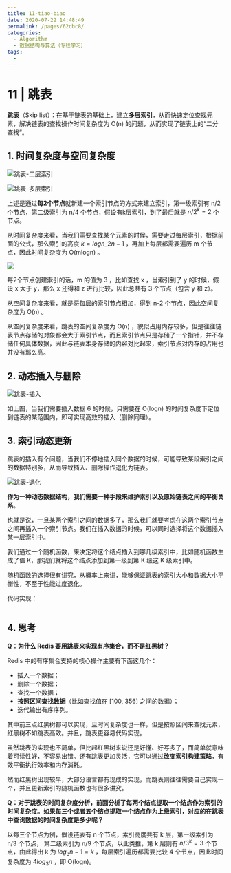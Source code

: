 ```yaml
---
title: 11-tiao-biao
date: 2020-07-22 14:48:49
permalink: /pages/62cbc8/
categories: 
  - Algorithm
  - 数据结构与算法（专栏学习）
tags: 
  - 
---
```

# 11 | 跳表

**跳表**（Skip list）：在基于链表的基础上，建立**多层索引**，从而快速定位查找元素，解决链表的查找操作时间复杂度为 O\(n\) 的问题，从而实现了链表上的“二分查找”。

## 1. 时间复杂度与空间复杂度

![&#x8DF3;&#x8868;-&#x4E8C;&#x5C42;&#x7D22;&#x5F15;](https://static001.geekbang.org/resource/image/49/65/492206afe5e2fef9f683c7cff83afa65.jpg)

![&#x8DF3;&#x8868;-&#x591A;&#x5C42;&#x7D22;&#x5F15;](https://static001.geekbang.org/resource/image/46/a9/46d283cd82c987153b3fe0c76dfba8a9.jpg)

上述是通过**每2个节点**就新建一个索引节点的方式来建立索引，第一级索引有 n/2 个节点，第二级索引为 n/4 个节点，假设有k层索引，到了最后就是 $n/2^k = 2$ 个节点。

从时间复杂度来看，当我们需要查找某个元素的时候，需要走过每层索引，根据前面的公式，那么索引的高度 $k=logn\_{2}n-1$ ，再加上每层都需要遍历 m 个节点，因此时间复杂度为 O\(mlogn\) 。

![](https://static001.geekbang.org/resource/image/d0/0c/d03bef9a64a0368e6a0d23ace8bd450c.jpg)

每2个节点创建索引的话，m 的值为 3 ，比如查找 x ，当索引到了 y 的时候，假设 x 大于 y，那么 x 还得和 z 进行比较，因此总共有 3 个节点（包含 y 和 z）。

从空间复杂度来看，就是将每层的索引节点相加，得到 n-2 个节点，因此空间复杂度为 O\(n\) 。

从空间复杂度来看，跳表的空间复杂度为 O\(n\) ，貌似占用内存较多，但是往往链表节点存储的对象都会大于索引节点，而且索引节点只是存储了一个指针，并不存储任何具体数据，因此与链表本身存储的内容对比起来，索引节点对内存的占用也并没有那么高。

## 2. 动态插入与删除

![&#x8DF3;&#x8868;-&#x63D2;&#x5165;](https://static001.geekbang.org/resource/image/65/6c/65379f0651bc3a7cfd13ab8694c4d26c.jpg)

如上图，当我们需要插入数据 6 的时候，只需要在 O\(logn\) 的时间复杂度下定位到链表的某范围内，即可实现高效的插入（删除同理）。

## 3. 索引动态更新

跳表的插入有个问题，当我们不停地插入同个数据的时候，可能导致某段索引之间的数据特别多，从而导致插入、删除操作退化为链表。

![&#x8DF3;&#x8868;-&#x9000;&#x5316;](https://static001.geekbang.org/resource/image/c8/c5/c863074c01c26538cf0134eaf8dc67c5.jpg)

**作为一种动态数据结构，我们需要一种手段来维护索引以及原始链表之间的平衡关系**。

也就是说，一旦某两个索引之间的数据多了，那么我们就要考虑在这两个索引节点之间再插入一个索引节点。我们在插入数据的时候，可以同时选择将这个数据插入某一层索引中。

我们通过一个随机函数，来决定将这个结点插入到哪几级索引中，比如随机函数生成了值 K，那我们就将这个结点添加到第一级到第 K 级这 K 级索引中。

随机函数的选择很有讲究，从概率上来讲，能够保证跳表的索引大小和数据大小平衡性，不至于性能过度退化。

代码实现：

```scala

```

## 4. 思考

**Q：为什么 Redis 要用跳表来实现有序集合，而不是红黑树？**

Redis 中的有序集合支持的核心操作主要有下面这几个：

* 插入一个数据；
* 删除一个数据；
* 查找一个数据；
* **按照区间查找数据**（比如查找值在 \[100, 356\] 之间的数据）；
* 迭代输出有序序列。

其中前三点红黑树都可以实现，且时间复杂度也一样，但是按照区间来查找元素，红黑树不如跳表高效。并且，跳表更容易代码实现。

虽然跳表的实现也不简单，但比起红黑树来说还是好懂、好写多了，而简单就意味着可读性好，不容易出错。还有跳表更加灵活，它可以通过**改变索引构建策略**，有效平衡执行效率和内存消耗。

然而红黑树出现较早，大部分语言都有现成的实现，而跳表则往往需要自己实现一个，并且更新索引的随机函数也有很多讲究。

**Q：对于跳表的时间复杂度分析，前面分析了每两个结点提取一个结点作为索引的时间复杂度。如果每三个或者五个结点提取一个结点作为上级索引，对应的在跳表中查询数据的时间复杂度是多少呢？**

以每三个节点为例，假设链表有 n 个节点，索引高度共有 k 层，第一级索引为 n/3 个节点， 第二级索引为 n/9 个节点，以此类推，第 k 层则有 $n/3^k=3$ 个节点，由此得出 k 为 $log_{3}n-1=k$ ，每层索引遍历都需要比较 4 个节点，因此时间复杂度为 $4log_{3}n$ ，即 O\(logn\)。

